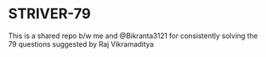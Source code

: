 # STRIVER-79
This is a shared repo b/w me and @Bikranta3121 for consistently solving the 79 questions suggested by Raj Vikramaditya
